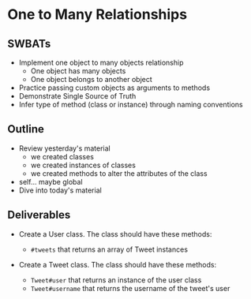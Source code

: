 # One to Many Relationships

## SWBATs

* Implement one object to many objects relationship
  * One object has many objects
  * One object belongs to another object
* Practice passing custom objects as arguments to methods
* Demonstrate Single Source of Truth
* Infer type of method \(class or instance\) through naming conventions

## Outline

* Review yesterday's material
  * we created classes
  * we created instances of classes
  * we created methods to alter the attributes of the class
* self... maybe global
* Dive into today's material

## Deliverables

* Create a User class. The class should have these methods:

  * `#tweets` that returns an array of Tweet instances

* Create a Tweet class. The class should have these methods:

  * `Tweet#user` that returns an instance of the user class
  * `Tweet#username` that returns the username of the tweet's user
